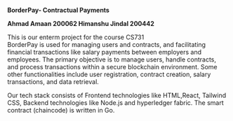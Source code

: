 **BorderPay- Contractual Payments**
				
			
**Ahmad Amaan 	200062
Himanshu Jindal 	200442**

This is our enterm project for the course CS731					
BorderPay is used for managing users and contracts, and facilitating financial transactions like salary payments between employers and employees.
The primary objective is to manage users, handle contracts, and process transactions within a secure blockchain environment. Some other functionalities include user registration, contract creation, salary transactions, and data retrieval.

Our tech stack consists of Frontend technologies  like HTML,React, Tailwind CSS, Backend technologies like Node.js and hyperledger fabric. The smart contract (chaincode) is written in Go.
